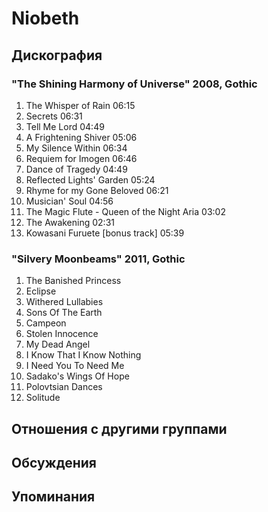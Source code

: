 # Niobeth



## Дискография

### "The Shining Harmony of Universe" 2008, Gothic

1. The Whisper of Rain  06:15
2. Secrets  06:31   
3. Tell Me Lord  04:49   
4. A Frightening Shiver  05:06  
5. My Silence Within  06:34  
6. Requiem for Imogen  06:46   
7. Dance of Tragedy  04:49   
8. Reflected Lights' Garden  05:24   
9. Rhyme for my Gone Beloved  06:21  
10. Musician' Soul  04:56   
11. The Magic Flute - Queen of the Night Aria  03:02 
12. The Awakening  02:31   
13. Kowasani Furuete [bonus track]  05:39 

### "Silvery Moonbeams" 2011, Gothic

1. The Banished Princess 
2. Eclipse       
3. Withered Lullabies     
4. Sons Of The Earth    
5. Campeon      
6. Stolen Innocence     
7. My Dead Angel      
8. I Know That I Know Nothing 
9. I Need You To Need Me    
10. Sadako's Wings Of Hope  
11. Polovtsian Dances 
12. Solitude  


## Отношения с другими группами


## Обсуждения


## Упоминания

